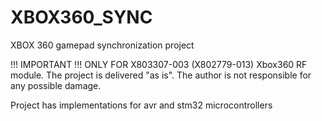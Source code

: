 # XBOX360_SYNC
XBOX 360 gamepad synchronization project 

!!! IMPORTANT !!!
ONLY FOR X803307-003 (X802779-013) Xbox360 RF module.
The project is delivered "as is". The author is not responsible for any possible damage. 

Project has implementations for avr and stm32 microcontrollers
